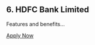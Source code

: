 <div class="card-box">
  <h2>6. HDFC Bank Limited</h2>
  <p>Features and benefits...</p>
  <a class="btn" href="your-affiliate-link" target="_blank">Apply Now</a>
</div>
